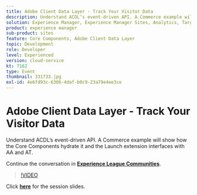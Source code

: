 ```yaml
---
title: Adobe Client Data Layer - Track Your Visitor Data
description: Understand ACDL’s event-driven API. A Commerce example will show how the Core Components hydrate it and the Launch extension interfaces with AA and AT. This session was delivered as part of Adobe Developers Live Content event.
solution: Experience Manager, Experience Manager Sites, Analytics, Target
product: experience manager
sub-product: sites
feature: Core Components, Adobe Client Data Layer
topic: Development
role: Developer
level: Experienced
version: cloud-service
kt: 7162
type: Event
thumbnail: 331733.jpg
exl-id: 4e6fd93c-6306-4daf-b0c9-23a79e4ee3ce
---
```

# Adobe Client Data Layer - Track Your Visitor Data 

Understand ACDL’s event-driven API. A Commerce example will show how the Core Components hydrate it and the Launch extension interfaces with AA and AT.

Continue the conversation in **[Experience League Communities](http://adobe.ly/36Yd3v6)**.

>[!VIDEO](https://video.tv.adobe.com/v/331733/?quality=12&learn=on&hidetitle=true)

Click **[here](/help/assets/adobe-client-data-layer.pdf)** for the session slides.
